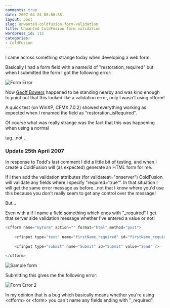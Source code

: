 ```yaml
---
comments: true
date: 2007-04-24 08:06:58
layout: post
slug: unwanted-coldfusion-form-validation
title: Unwanted ColdFusion form validation
wordpress_id: 115
categories:
- ColdFusion
---
```


I came across something strange today when developing a web form. 

Basically I had a form field with a name/id of "restoration_required" but when I submitted the form I got the following error:

![Form Error](http://www.chapter31.com/wp-content/uploads/2007/04/formerror.gif)

Now [Geoff Bowers](http://www.daemon.com.au/) happened to be standing nearby and was kind enough to point out that this looked like a <cfform> validation error, only I wasn't using cfform!

A quick test (on WinXP, CFMX 7.0.2) showed everything working as expected when I renamed the field as "restoration_isRequired".

Of course what was really strange was the fact that this was happening when using a normal <form> tag...not <cfform>.

### Update 25th April 2007

In response to Todd's last comment I did a little bit of testing, and when I create a <cfform> ColdFusion will (as expected) generate an HTML form for me. 

If I then add the validation attributes (for validateat="onserver") ColdFusion will validate any fields where I specify "required='true'". In that situation I will get the same error message as before...not that I know where you'd use this because you don't really seem to get any control over the message!

But...

Even with a <cfform> if I name a field something which ends with "_required" I get that server side validation message whether I've entered a value or not!

``` javascript
<cfform name="myForm" action="" format="html" method="post">
	
	<cfinput type="text" name="firstName_required" id="firstName_required" required="true" validateat="onServer" />
	
	<cfinput type="submit" name="Submit" id="Submit" value="Send" />
	
</cfform>
```

![Sample form](http://www.chapter31.com/wp-content/uploads/2007/04/form1.gif)

Submitting this gives me the following error:

![Form Error 2](http://www.chapter31.com/wp-content/uploads/2007/04/formerror2.gif)

In my opinion that is a bug which basically means whether you're using &lt;cfform&gt; or &lt;form&gt; you can't name any fields ending with "_required".
